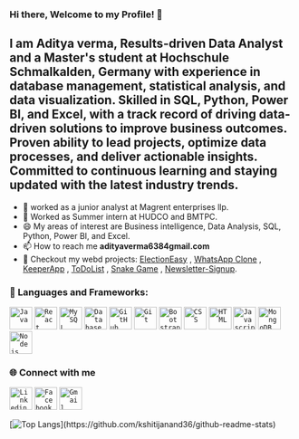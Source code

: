 ### Hi there, Welcome to my Profile! 👋

## I am Aditya verma, Results-driven Data Analyst and a Master's student at Hochschule Schmalkalden, Germany with experience in database management, statistical analysis, and data visualization. Skilled in SQL, Python, Power BI, and Excel, with a track record of driving data-driven solutions to improve business outcomes. Proven ability to lead projects, optimize data processes, and deliver actionable insights. Committed to continuous learning and staying updated with the latest industry trends.

- 🔭 worked as a junior analyst at Magrent enterprises llp.
- 🔭 Worked as Summer intern at HUDCO and BMTPC.
- 😄 My areas of interest are Business intelligence, Data Analysis, SQL, Python, Power BI, and Excel.
- 📫 How to reach me **adityaverma6384gmail.com**
- 🔭 Checkout my webd projects: [ElectionEasy](https://electioneasy.herokuapp.com/) , [WhatsApp Clone](https://whatsappclone-kshitijanand.netlify.app/) , [KeeperApp](https://keeperapp-kshitij.netlify.app/) , [ToDoList](https://todolist-kshitij.herokuapp.com/) ,  [Snake Game](https://kshitijanand36.github.io/Snake-Game/) ,  [Newsletter-Signup](https://newsletter-signup-kshitijanand.herokuapp.com/).


 ### 🔧 Languages and Frameworks:
<code><img width="40px" src="https://img.icons8.com/color/4x/000000/java.png" title ="Java"/></code>
<code><img width="40px" src="https://img.icons8.com/plasticine/100/000000/react.png" title="React"/></code>
<code><img width="40px" src="https://img.icons8.com/ios/4x/00758f/mysql-logo.png" title="MySQL"/></code>
<code><img width="40px" src="https://img.icons8.com/dusk/64/000000/database-restore.png" title="Database"/></code>
<code><img width="40px" src="https://img.icons8.com/fluent/8x/github.png" title="GitHub"/></code>
<code><img width="40px" src="https://img.icons8.com/color/2x/git.png" title="Git"/></code>
<code><img width="40px" src="https://img.icons8.com/color/2x/bootstrap.png" title="Bootstrap"/></code>
<code><img width="40px" src="https://img.icons8.com/color/48/000000/css3.png" title="CSS"/></code>
<code><img width="40px" src="https://img.icons8.com/color/48/000000/html-5.png" title="HTML"/></code>
<code><img width="40px" src="https://img.icons8.com/color/48/000000/javascript.png" title="Javascript"/></code>
<code><img width="40px" src="https://img.icons8.com/color/8x/000000/mongodb.png" title="MongoDB"/></code>
<code><img width="40px" src="https://img.icons8.com/color/8x/000000/nodejs.png" title="Nodejs"/></code>

### 🌐 Connect with me 
<code><a href="https://www.linkedin.com/in/aditya-verma-4a31a725b/"><img width="40px" src="https://img.icons8.com/color/8x/000000/linkedin.png" title="Linkedin"/></a></code>
<code><a href="[https://www.facebook.com/kshitij.anand.750](https://www.facebook.com/aditya.verma.963434)"><img width="40px" src="https://img.icons8.com/color/8x/000000/facebook.png" title="Facebook"/></a></code>
<code><a href="mailto:adityaverma6384@gmail.com"><img width="40px" src="https://img.icons8.com/fluent/48/000000/gmail.png" title="Gmail"/></a></code>

[![Top Langs](https://github-readme-stats.vercel.app/api/top-langs/?username=kshitijanand36&theme=blue-green&layout=compact&count_private=true&show_icons=true&include_all_commits=true")](https://github.com/kshitijanand36/github-readme-stats)


